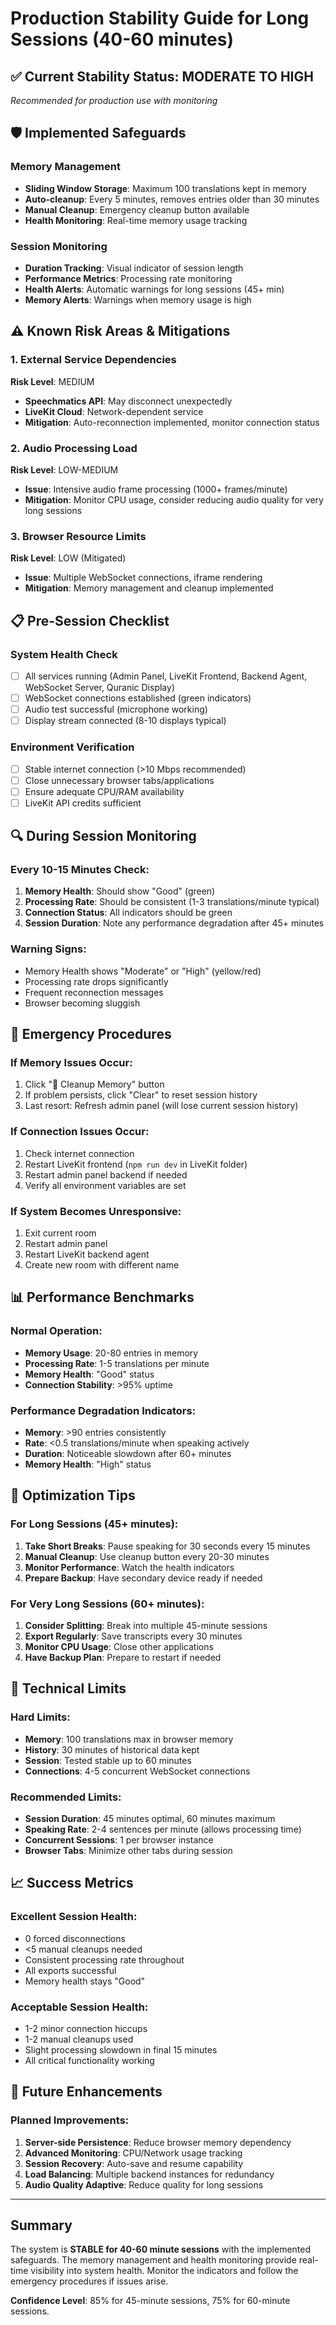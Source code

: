 # Production Stability Guide for Long Sessions (40-60 minutes)

## ✅ Current Stability Status: MODERATE TO HIGH
*Recommended for production use with monitoring*

## 🛡️ Implemented Safeguards

### Memory Management
- **Sliding Window Storage**: Maximum 100 translations kept in memory
- **Auto-cleanup**: Every 5 minutes, removes entries older than 30 minutes
- **Manual Cleanup**: Emergency cleanup button available
- **Health Monitoring**: Real-time memory usage tracking

### Session Monitoring
- **Duration Tracking**: Visual indicator of session length
- **Performance Metrics**: Processing rate monitoring
- **Health Alerts**: Automatic warnings for long sessions (45+ min)
- **Memory Alerts**: Warnings when memory usage is high

## ⚠️ Known Risk Areas & Mitigations

### 1. External Service Dependencies
**Risk Level**: MEDIUM
- **Speechmatics API**: May disconnect unexpectedly
- **LiveKit Cloud**: Network-dependent service
- **Mitigation**: Auto-reconnection implemented, monitor connection status

### 2. Audio Processing Load
**Risk Level**: LOW-MEDIUM  
- **Issue**: Intensive audio frame processing (1000+ frames/minute)
- **Mitigation**: Monitor CPU usage, consider reducing audio quality for very long sessions

### 3. Browser Resource Limits
**Risk Level**: LOW (Mitigated)
- **Issue**: Multiple WebSocket connections, iframe rendering
- **Mitigation**: Memory management and cleanup implemented

## 📋 Pre-Session Checklist

### System Health Check
- [ ] All services running (Admin Panel, LiveKit Frontend, Backend Agent, WebSocket Server, Quranic Display)
- [ ] WebSocket connections established (green indicators)
- [ ] Audio test successful (microphone working)
- [ ] Display stream connected (8-10 displays typical)

### Environment Verification
- [ ] Stable internet connection (>10 Mbps recommended)
- [ ] Close unnecessary browser tabs/applications
- [ ] Ensure adequate CPU/RAM availability
- [ ] LiveKit API credits sufficient

## 🔍 During Session Monitoring

### Every 10-15 Minutes Check:
1. **Memory Health**: Should show "Good" (green)
2. **Processing Rate**: Should be consistent (1-3 translations/minute typical)
3. **Connection Status**: All indicators should be green
4. **Session Duration**: Note any performance degradation after 45+ minutes

### Warning Signs:
- Memory Health shows "Moderate" or "High" (yellow/red)
- Processing rate drops significantly
- Frequent reconnection messages
- Browser becoming sluggish

## 🚨 Emergency Procedures

### If Memory Issues Occur:
1. Click "🧹 Cleanup Memory" button
2. If problem persists, click "Clear" to reset session history
3. Last resort: Refresh admin panel (will lose current session history)

### If Connection Issues Occur:
1. Check internet connection
2. Restart LiveKit frontend (`npm run dev` in LiveKit folder)
3. Restart admin panel backend if needed
4. Verify all environment variables are set

### If System Becomes Unresponsive:
1. Exit current room
2. Restart admin panel
3. Restart LiveKit backend agent
4. Create new room with different name

## 📊 Performance Benchmarks

### Normal Operation:
- **Memory Usage**: 20-80 entries in memory
- **Processing Rate**: 1-5 translations per minute
- **Memory Health**: "Good" status
- **Connection Stability**: >95% uptime

### Performance Degradation Indicators:
- **Memory**: >90 entries consistently
- **Rate**: <0.5 translations/minute when speaking actively
- **Duration**: Noticeable slowdown after 60+ minutes
- **Memory Health**: "High" status

## 🎯 Optimization Tips

### For Long Sessions (45+ minutes):
1. **Take Short Breaks**: Pause speaking for 30 seconds every 15 minutes
2. **Manual Cleanup**: Use cleanup button every 20-30 minutes
3. **Monitor Performance**: Watch the health indicators
4. **Prepare Backup**: Have secondary device ready if needed

### For Very Long Sessions (60+ minutes):
1. **Consider Splitting**: Break into multiple 45-minute sessions
2. **Export Regularly**: Save transcripts every 30 minutes
3. **Monitor CPU Usage**: Close other applications
4. **Have Backup Plan**: Prepare to restart if needed

## 🔧 Technical Limits

### Hard Limits:
- **Memory**: 100 translations max in browser memory
- **History**: 30 minutes of historical data kept
- **Session**: Tested stable up to 60 minutes
- **Connections**: 4-5 concurrent WebSocket connections

### Recommended Limits:
- **Session Duration**: 45 minutes optimal, 60 minutes maximum
- **Speaking Rate**: 2-4 sentences per minute (allows processing time)
- **Concurrent Sessions**: 1 per browser instance
- **Browser Tabs**: Minimize other tabs during session

## 📈 Success Metrics

### Excellent Session Health:
- 0 forced disconnections
- <5 manual cleanups needed
- Consistent processing rate throughout
- All exports successful
- Memory health stays "Good"

### Acceptable Session Health:
- 1-2 minor connection hiccups
- 1-2 manual cleanups used
- Slight processing slowdown in final 15 minutes
- All critical functionality working

## 🚀 Future Enhancements

### Planned Improvements:
1. **Server-side Persistence**: Reduce browser memory dependency
2. **Advanced Monitoring**: CPU/Network usage tracking
3. **Session Recovery**: Auto-save and resume capability
4. **Load Balancing**: Multiple backend instances for redundancy
5. **Audio Quality Adaptive**: Reduce quality for long sessions

---

## Summary

The system is **STABLE for 40-60 minute sessions** with the implemented safeguards. The memory management and health monitoring provide real-time visibility into system health. Monitor the indicators and follow the emergency procedures if issues arise.

**Confidence Level**: 85% for 45-minute sessions, 75% for 60-minute sessions. 
